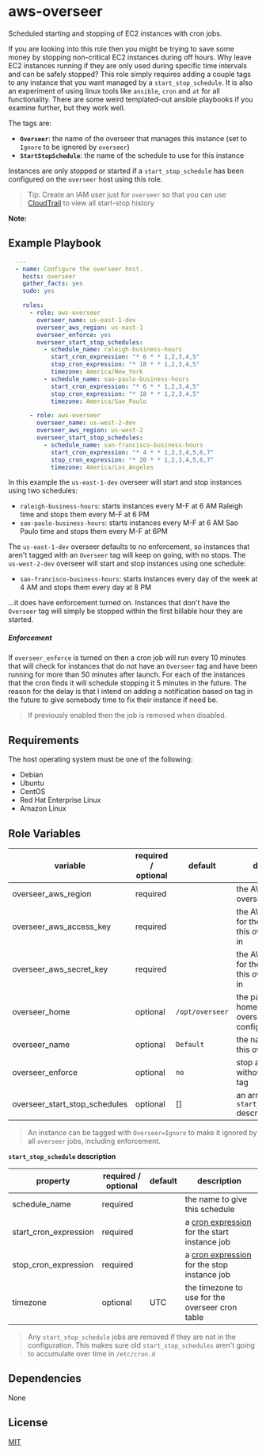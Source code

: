 aws-overseer
============
Scheduled starting and stopping of EC2 instances with cron jobs.

If you are looking into this role then you might be trying to save some money by stopping non-critical EC2 instances during off hours. Why leave EC2 instances running if they are only used during specific time intervals and can be safely stopped? This role simply requires adding a couple tags to any instance that you want managed by a `start_stop_schedule`. It is also an experiment of using linux tools like `ansible`, `cron` and `at` for all functionality. There are some weird templated-out ansible playbooks if you examine further, but they work well.

The tags are:

- **`Overseer`**: the name of the overseer that manages this instance (set to `Ignore` to be ignored by `overseer`)
- **`StartStopSchedule`**: the name of the schedule to use for this instance

Instances are only stopped or started if a `start_stop_schedule` has been configured on the `overseer` host using this role. 

> Tip: Create an IAM user just for `overseer` so that you can use [CloudTrail](http://aws.amazon.com/cloudtrail/) to view all start-stop history

**Note:**

Example Playbook
----------------

```yaml
  ---
  - name: Configure the overseer host.
    hosts: overseer
    gather_facts: yes
    sudo: yes

    roles:
      - role: aws-overseer
        overseer_name: us-east-1-dev
        overseer_aws_region: us-east-1
        overseer_enforce: yes
        overseer_start_stop_schedules:
          - schedule_name: raleigh-business-hours
            start_cron_expression: "* 6 * * 1,2,3,4,5"
            stop_cron_expression: "* 18 * * 1,2,3,4,5"
            timezone: America/New_York
          - schedule_name: sao-paulo-business-hours
            start_cron_expression: "* 6 * * 1,2,3,4,5"
            stop_cron_expression: "* 18 * * 1,2,3,4,5"
            timezone: America/Sao_Paulo

      - role: aws-overseer
        overseer_name: us-west-2-dev
        overseer_aws_region: us-west-2
        overseer_start_stop_schedules:
          - schedule_name: san-francisco-business-hours
            start_cron_expression: "* 4 * * 1,2,3,4,5,6,7"
            stop_cron_expression: "* 20 * * 1,2,3,4,5,6,7"
            timezone: America/Los_Angeles
```

In this example the `us-east-1-dev` overseer will start and stop instances using two schedules:

- `raleigh-business-hours`: starts instances every M-F at 6 AM Raleigh time and stops them every M-F at 6 PM
- `sao-paulo-business-hours`: starts instances every M-F at 6 AM Sao Paulo time and stops them every M-F at 6PM

The `us-east-1-dev` overseer defaults to no enforcement, so instances that aren't tagged with an `Overseer` tag will keep on going, with no stops. The `us-west-2-dev` overseer will start and stop instances using one schedule:

- `san-francisco-business-hours`: starts instances every day of the week at 4 AM and stops them every day at 8 PM

...it does have enforcement turned on. Instances that don't have the `Overseer` tag will simply be stopped within the first billable hour they are started.

##### Enforcement

If `overseer_enforce` is turned on then a cron job will run every 10 minutes that will check for instances that do not have an `Overseer` tag and have been running for more than 50 minutes after launch. For each of the instances that the cron finds it will schedule stopping it 5 minutes in the future. The reason for the delay is that I intend on adding a notification based on tag in the future to give somebody time to fix their instance if need be.

> If previously enabled then the job is removed when disabled.

Requirements
------------

The host operating system must be one of the following:

- Debian
- Ubuntu
- CentOS
- Red Hat Enterprise Linux
- Amazon Linux

Role Variables
--------------

| variable                      | required / optional | default                                  | description                                                   |
| ------------------------------|---------------------|------------------------------------------|-------------------------------------------------------------- |
| overseer_aws_region           | required            |                                          | the AWS region this overseer works in                         |
| overseer_aws_access_key       | required            |                                          | the AWS access key for the aws account this overseer works in |
| overseer_aws_secret_key       | required            |                                          | the AWS secret key for the aws account this overseer works in |
| overseer_home                 | optional            | `/opt/overseer`                          | the path of the home directory for overseer configuration     |
| overseer_name                 | optional            | `Default`                                | the name to give this overseer                                |
| overseer_enforce              | optional            | `no`                                     | stop any instances without an `Overseer` tag                  |
| overseer_start_stop_schedules | optional            | []                                       | an array of `start_stop_schedule` descriptions (below)        |

> An instance can be tagged with `Overseer=Ignore` to make it ignored by all `overseer` jobs, including enforcement.

**`start_stop_schedule` description**

| property              | required / optional | default | description
| ----------------------|---------------------|---------|---------------------------------------------------------------------------------------------------|
| schedule_name         | required            |         | the name to give this schedule                                                                    |
| start_cron_expression | required            |         | a [cron expression](http://en.wikipedia.org/wiki/Cron#CRON_expression) for the start instance job |
| stop_cron_expression  | required            |         | a [cron expression](http://en.wikipedia.org/wiki/Cron#CRON_expression) for the stop instance job  |
| timezone              | optional            | UTC     | the timezone to use for the overseer cron table                                                   |

> Any `start_stop_schedule` jobs are removed if they are not in the configuration. This makes sure old `start_stop_schedules` aren't going to accumulate over time in `/etc/cron.d`

Dependencies
------------

None

License
-------

[MIT](LICENSE)
